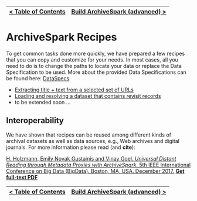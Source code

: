 [< Table of Contents](README.md) | [Build ArchiveSpark (advanced) >](Build.md)
:---|---:

# ArchiveSpark Recipes

To get common tasks done more quickly, we have prepared a few recipes that you can copy and customize for your needs.
In most cases, all you need to do is to change the paths to locate your data or replace the Data Specification to be used.
More about the provided Data Specifications can be found here: [DataSpecs](DataSpecs.md).

* [Extracting title + text from a selected set of URLs](../notebooks/Selected_Title-and-Text.ipynb)
* [Loading and resolving a dataset that contains revisit records](../notebooks/Resolve_Revisit_Records.ipynb)
* to be extended soon ...

## Interoperability

We have shown that recipes can be reused among different kinds of archival datasets as well as data sources, e.g., Web archives and digital journals.
For more information please read (and **cite**):

[H. Holzmann, Emily Novak Gustainis and Vinay Goel. *Universal Distant Reading through Metadata Proxies with ArchiveSpark*. 5th IEEE International Conference on Big Data (BigData). Boston, MA, USA. December 2017.](http://cci.drexel.edu/bigdata/bigdata2017/AcceptedPapers.html) [**Get full-text PDF**](http://www.helgeholzmann.de/papers/BIGDATA_2017.pdf) 

[< Table of Contents](README.md) | [Build ArchiveSpark (advanced) >](Build.md)
:---|---: